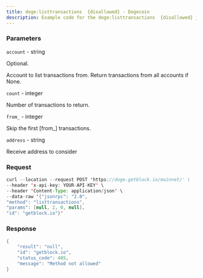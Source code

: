 ```yaml
---
title: doge:listtransactions  {disallowed} - Dogecoin
description: Example code for the doge:listtransactions  {disallowed} json-rpc method. Сomplete guide on how to use doge:listtransactions  {disallowed} json-rpc in GetBlock.io Web3 documentation.
---
```


### Parameters


`account` - string

Optional.

Account to list transactions from. Return transactions from all accounts
if None.

`count` - integer

Number of transactions to return.

`from_` - integer

Skip the first \[from\_\] transactions.

`address` - string

Receive address to consider

### Request

``` java
curl --location --request POST 'https://doge.getblock.io/mainnet/' \
--header 'x-api-key: YOUR-API-KEY' \
--header 'Content-Type: application/json' \
--data-raw '{"jsonrpc": "2.0",
"method": "listtransactions",
"params": [null, 2, 0, null],
"id": "getblock.io"}'
```

###  Response

``` java
{
    "result": "null",
    "id": "getblock.io",
    "status_code": 405,
    "message": "Method not allowed"
}
```

